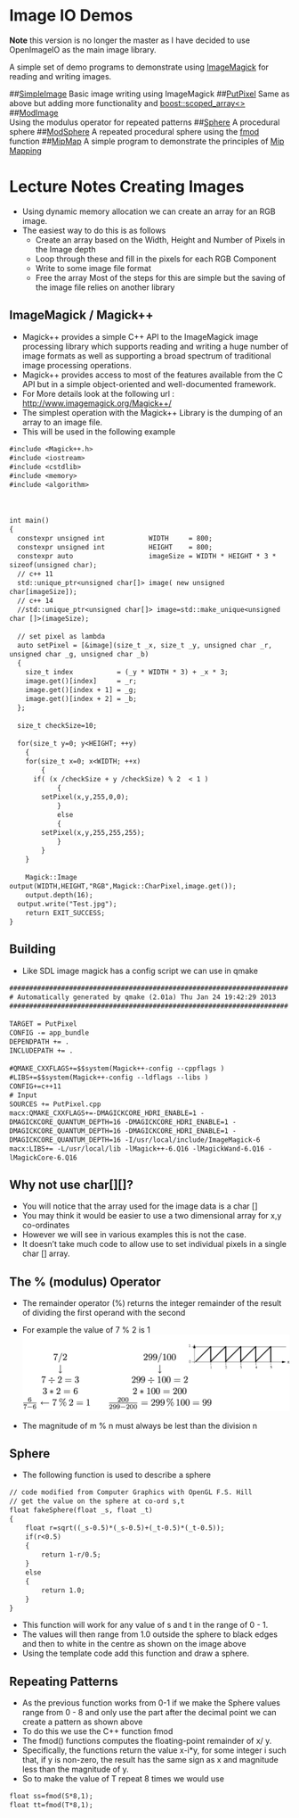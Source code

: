 # Image IO Demos

__Note__ this version is no longer the master as I have decided to use OpenImageIO as the main image library.

A simple set of demo programs to demonstrate using [ImageMagick](http://www.imagemagick.org/) for reading and writing images.

##[SimpleImage](https://github.com/NCCA/ImageIO/blob/master/SimpleImage/SimpleImageWrite.cpp)
Basic image writing using ImageMagick
##[PutPixel](https://github.com/NCCA/ImageIO/blob/master/PutPixel/PutPixel.cpp) 
Same as above but adding more functionality and [boost::scoped_array<>](http://www.boost.org/doc/libs/1_57_0/libs/smart_ptr/scoped_array.htm)
##[ModImage](https://github.com/NCCA/ImageIO/blob/master/ModImage/PutPixel.cpp)   
Using the modulus operator for repeated patterns
##[Sphere](https://github.com/NCCA/ImageIO/blob/master/Sphere/PutPixel.cpp)
A procedural sphere 
##[ModSphere](https://github.com/NCCA/ImageIO/blob/master/ModSphere/PutPixel.cpp) 
A repeated procedural sphere using the [fmod](http://www.cplusplus.com/reference/cmath/fmod/) function
##[MipMap](https://github.com/NCCA/ImageIO/blob/master/MipMap/MipMap.cpp)
A simple program to demonstrate the principles of [Mip Mapping](http://en.wikipedia.org/wiki/Mipmap)   

# Lecture Notes Creating Images
- Using dynamic memory allocation we can create an array for an RGB image.
- The easiest way to do this is as follows
  - Create an array based on the Width, Height and Number of Pixels in the Image depth
  - Loop through these and fill in the pixels for each RGB Component
  - Write to some image file format
  - Free the array
Most of the steps for this are simple but the saving of the image file relies on another library

## ImageMagick / Magick++
- Magick++ provides a simple C++ API to the ImageMagick image processing library which supports reading and writing a huge number of image formats as well as supporting a broad spectrum of traditional image processing operations. 
- Magick++ provides access to most of the features available from the C API but in a simple object-oriented and well-documented framework.
- For More details look at the following url : http://www.imagemagick.org/Magick++/
- The simplest operation with the Magick++ Library is the dumping of an array to an image file. 
- This will be used in the following example

```
#include <Magick++.h>
#include <iostream>
#include <cstdlib>
#include <memory>
#include <algorithm>



int main()
{
  constexpr unsigned int           WIDTH     = 800;
  constexpr unsigned int           HEIGHT    = 800;
  constexpr auto                   imageSize = WIDTH * HEIGHT * 3 * sizeof(unsigned char);
  // c++ 11
  std::unique_ptr<unsigned char[]> image( new unsigned char[imageSize]);
  // c++ 14
  //std::unique_ptr<unsigned char[]> image=std::make_unique<unsigned char []>(imageSize);

  // set pixel as lambda
  auto setPixel = [&image](size_t _x, size_t _y, unsigned char _r, unsigned char _g, unsigned char _b)
  {
    size_t index           = (_y * WIDTH * 3) + _x * 3;
    image.get()[index]     = _r;
    image.get()[index + 1] = _g;
    image.get()[index + 2] = _b;
  };

  size_t checkSize=10;

  for(size_t y=0; y<HEIGHT; ++y)
	{
    for(size_t x=0; x<WIDTH; ++x)
		{
      if( (x /checkSize + y /checkSize) % 2  < 1 )
			{
        setPixel(x,y,255,0,0);
			}
			else
			{
        setPixel(x,y,255,255,255);
			}
		}
	}

	Magick::Image output(WIDTH,HEIGHT,"RGB",Magick::CharPixel,image.get());
	output.depth(16);
  output.write("Test.jpg");
	return EXIT_SUCCESS;
}
```

## Building
- Like SDL image magick has a config script we can use in qmake

```
######################################################################
# Automatically generated by qmake (2.01a) Thu Jan 24 19:42:29 2013
######################################################################

TARGET = PutPixel 
CONFIG -= app_bundle
DEPENDPATH += .
INCLUDEPATH += .

#QMAKE_CXXFLAGS+=$$system(Magick++-config --cppflags )
#LIBS+=$$system(Magick++-config --ldflags --libs )
CONFIG+=c++11
# Input
SOURCES += PutPixel.cpp
macx:QMAKE_CXXFLAGS+=-DMAGICKCORE_HDRI_ENABLE=1 -DMAGICKCORE_QUANTUM_DEPTH=16 -DMAGICKCORE_HDRI_ENABLE=1 -DMAGICKCORE_QUANTUM_DEPTH=16 -DMAGICKCORE_HDRI_ENABLE=1 -DMAGICKCORE_QUANTUM_DEPTH=16 -I/usr/local/include/ImageMagick-6
macx:LIBS+= -L/usr/local/lib -lMagick++-6.Q16 -lMagickWand-6.Q16 -lMagickCore-6.Q16

```

## Why not use char[][]?

- You will notice that the array used for the image data is a char []
- You may think it would be easier to use a two dimensional array for x,y co-ordinates
- However we will see in various examples this is not the case.
- It doesn’t take much code to allow use to set individual pixels in a single char [] array.

## The % (modulus) Operator
- The remainder operator (%) returns the integer remainder of the result of dividing the first operand with the second
- For example the value of 7 % 2 is 1
![alt](images/mod.png)

- The magnitude of m % n must always be lest than the division n

## Sphere 

- The following function is used to describe a sphere
``` 
// code modified from Computer Graphics with OpenGL F.S. Hill
// get the value on the sphere at co-ord s,t
float fakeSphere(float _s, float _t)
{
	float r=sqrt((_s-0.5)*(_s-0.5)+(_t-0.5)*(_t-0.5));
	if(r<0.5)
	{
		return 1-r/0.5;
	}
	else
	{
		return 1.0;
	}
}
```

- This function will work for any value of s and t in the range of 0 - 1.
- The values will then range from 1.0 outside the sphere to black edges and then to white in the centre as shown on the image above
- Using the template code add this function and draw a sphere.

## Repeating Patterns
- As the previous function works from 0-1 if we make the Sphere values range from 0 - 8 and only use the part after the decimal point we can create a pattern as shown above
- To do this we use the C++ function fmod
- The fmod() functions computes the floating-point remainder of x/ y.    
- Specifically, the functions return the value x-i*y, for some integer i such that, if y is non-zero, the result has the same sign as x and magnitude less than the magnitude of y. 
- So to make the value of T repeat 8 times we would use

```
float ss=fmod(S*8,1);
float tt=fmod(T*8,1);
```

